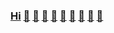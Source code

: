 ### [Hi](https://youtu.be/I6FmwBPDT-w) [👋](https://youtu.be/jBT4_Cx5ihs) [🐑](https://youtu.be/JgFgnXtF9Cc) [🐑](https://youtu.be/6T_Rj47nm0Q) [🐑](https://youtu.be/g4XiKChyK7A) [🐑](https://youtu.be/t3j_lyTrtG0) [🐑](https://youtu.be/xy-NQzeXhYg) [🐜](https://youtu.be/QQPOdklAU3c) [🐜](https://youtu.be/aK9wgvgmcHQ) [👊](https://youtu.be/o4UCdLjOx9M) 
